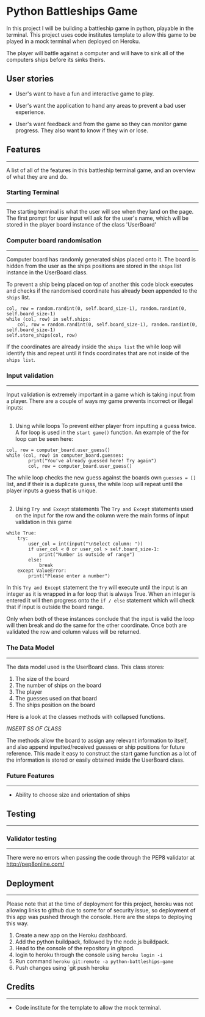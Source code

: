 # Python Battleships Game

In this project I will be building a battleship game in python, playable in the terminal. This project uses code institutes template to allow this game to be played in a mock terminal when deployed on Heroku.

The player will battle against a computer and will have to sink all of the computers ships before its sinks theirs.

## User stories

* User's want to have a fun and interactive game to play.

* User's want the application to hand any areas to prevent a bad user experience.

* User's want feedback and from the game so they can monitor game progress. They also want to know if they win or lose.

## Features
<hr>

A list of all of the features in this battleship terminal game, and an overview of what they are and do.

### Starting Terminal
<hr>
The starting terminal is what the user will see when they land on the page. The first prompt for user input will ask for the user's name, which will  be stored in the player board instance of the class 'UserBoard' 


### Computer board randomisation
<hr>

Computer board has randomly generated ships placed onto it. The board is hidden from the user as the ships positions are stored in the `ships` list instance in the UserBoard class.

To prevent a ship being placed on top of another this code block executes and checks if the randomised coordinate has already been appended to the `ships` list.

```
col, row = random.randint(0, self.board_size-1), random.randint(0, self.board_size-1)
while (col, row) in self.ships:
    col, row = random.randint(0, self.board_size-1), random.randint(0, self.board_size-1)
self.store_ships(col, row)
```
If the coordinates are already inside the `ships list` the while loop will identify this and repeat until it finds coordinates that are not inside of the `ships list`.

### Input validation
<hr> 
Input validation is extremely important in a game which is taking input from a player. There are a couple of ways my game prevents incorrect or illegal inputs:
<br></br>

1. Using while loops
    To prevent either player from inputting a guess twice. A for loop is used in the `start game()` function. An example of the for loop can be seen here:
```
col, row = computer_board.user_guess()
while (col, row) in computer_board.guesses:
        print("You've already guessed here! Try again")
        col, row = computer_board.user_guess()
```
The while loop checks the new guess against the boards own `guesses = []` list, and if their is a duplicate guess, the while loop will repeat until the player inputs a guess that is unique.
<br></br>

2. Using `Try and Except` statements
    The `Try and Except` statements used on the input for the row and the column were the main forms of input validation in this game
```
while True:
    try:
        user_col = int(input("\nSelect column: "))
        if user_col < 0 or user_col > self.board_size-1:
            print("Number is outside of range")
        else:
            break
    except ValueError:
        print("Please enter a number")
```
In this `Try and Except` statement the `Try` will execute until the input is an integer as it is wrapped in a for loop that is always True. When an integer is entered it will then progress onto the `if / else` statement which will check that if input is outside the board range.

Only when both of these instances conclude that the input is valid the loop will then break and do the same for the other coordinate. Once both are validated the row and column values will be returned.

### The Data Model
<hr>

The data model used is the UserBoard class. This class stores:

1. The size of the board
2. The number of ships on the board
3. The player
4. The guesses used on that board
5. The ships position on the board

Here is a look at the classes methods with collapsed functions.

*INSERT SS OF CLASS*

The methods allow the board to assign any relevant information to itself, and also append inputted/received guesses or ship positions for future reference. This made it easy to construct the start game function as a lot of the information is stored or easily obtained inside the UserBoard class.

### Future Features
<hr>

* Ability to choose size and orientation of ships

## Testing
<hr>

### Validator testing
<hr>

There were no errors when passing the code through the PEP8 validator at http://pep8online.com/

## Deployment
<hr>
Please note that at the time of deployment for this project, heroku was not allowing links to github due to some for of security issue, so deployment of this app was pushed through the console.
Here are the steps to deploying this way.

1. Create a new app on the Heroku dashboard.
2. Add the python buildpack, followed by the node.js buildpack.
3. Head to the console of the repository in gitpod.
4. login to heroku through the console using `heroku login -i`
5. Run command `heroku git:remote -a python-battleships-game`
6. Push changes using `git push heroku

## Credits
<hr>

- Code institute for the template to allow the mock terminal.
